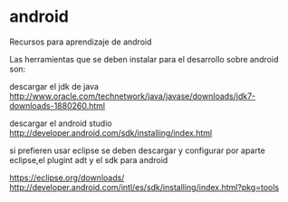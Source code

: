 # android
Recursos para aprendizaje de android

Las herramientas que se deben instalar para el desarrollo sobre android son:

descargar el jdk de java
http://www.oracle.com/technetwork/java/javase/downloads/jdk7-downloads-1880260.html

descargar el android studio
http://developer.android.com/sdk/installing/index.html

si prefieren usar eclipse
se deben descargar y configurar por aparte eclipse,el plugint adt y el sdk para android 

https://eclipse.org/downloads/
http://developer.android.com/intl/es/sdk/installing/index.html?pkg=tools

